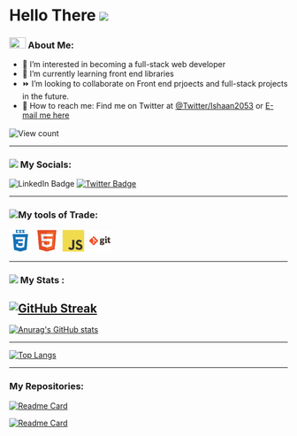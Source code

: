 <h1> Hello There
  <img src="https://media.giphy.com/media/w1OBpBd7kJqHrJnJ13/giphy.gif" width="50px">
</h1>
  
### <img src="https://media.giphy.com/media/fSAxCC2BDAmC9kxl0N/giphy.gif" width="30px" height="20px"> About Me:
- 👀 I’m interested in becoming a full-stack web developer
- 🌱 I’m currently learning front end libraries
- ⏩ I’m looking to collaborate on Front end prjoects and full-stack projects in the future.
- 📧 How to reach me: Find me on Twitter at [@Twitter/Ishaan2053](https://Twitter.com/@Ishaan2053) or [E-mail me here](ishaan2053@gmail.com)
<img src="https://komarev.com/ghpvc/?username=Ishaan2053&style=flat-square&color=blue" alt="View count" align="center">

---

### <img align="bottom" src="https://media.giphy.com/media/in4epVtjWjc1NWI6Xl/giphy.gif" width="20px"> My Socials:
<div id="badges>
  <a href="https://www.linkedin.com/in/ishaan2053 width="15px">
  <img src="https://img.shields.io/badge/LinkedIn-blue?style=for-the-badge&logo=linkedin&logoColor=white" alt="LinkedIn Badge"/>
  </a>                                                                                                                           
  <a href="https://Twitter.com/@Ishaan2053">
  <img src="https://img.shields.io/badge/Twitter-blue?style=for-the-badge&logo=twitter&logoColor=white" alt="Twitter Badge"/>
  </a>                                                                                                                         
  </div>

---
                                                                                                       
### <img align="bottom" src="https://media.giphy.com/media/jSKBmKkvo2dPQQtsR1/giphy.gif" width="40px">My tools of Trade:                                             
<div>
  <img src="https://github.com/devicons/devicon/blob/master/icons/css3/css3-plain-wordmark.svg"  title="CSS3" alt="CSS" width="40" height="40"/>&nbsp;
  <img src="https://github.com/devicons/devicon/blob/master/icons/html5/html5-original.svg" title="HTML5" alt="HTML" width="40" height="40"/>&nbsp;
  <img src="https://github.com/devicons/devicon/blob/master/icons/javascript/javascript-original.svg" title="JavaScript" alt="JavaScript" width="40" height="40"/>&nbsp;
  <img src="https://github.com/devicons/devicon/blob/master/icons/git/git-original-wordmark.svg" title="Git" **alt="Git" width="40" height="40"/>
</div>                                                                                                       

---
                                                                                                                                                        
### <img src="https://media.giphy.com/media/47GPQ7ZzivsemHKPvB/giphy.gif" width="20px"> My Stats :
[![GitHub Streak](http://github-readme-streak-stats.herokuapp.com?user=Ishaan2053&theme=tokyonight&hide_border=true&stroke=D6DD1A&fire=FFF92D&dates=DDDDDD)](https://git.io/streak-stats)
---
                                                                                                       
[![Anurag's GitHub stats](https://github-readme-stats.vercel.app/api?username=Ishaan2053&theme=tokyonight&show_icons=true)](https://github.com/anuraghazra/github-readme-stats)

---
[![Top Langs](https://github-readme-stats.vercel.app/api/top-langs/?username=Ishaan2053&layout=compact&theme=tokyonight)](https://github.com/anuraghazra/github-readme-stats)   

---
### My Repositories:
[![Readme Card](https://github-readme-stats.vercel.app/api/pin/?username=Ishaan2053&repo=[FCC-Responsive-Web-Design-Certification-Projects])](https://github.com/Ishaan2053/FCC-Responsive-Web-Design-Certification-Projects)

[![Readme Card](https://github-readme-stats.vercel.app/api/pin/?username=Ishaan2053&repo=MovieFind-Movie-Recommender-System)](https://github.com/Ishaan2053/MovieFind-Movie-Recommender-System)
